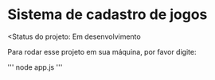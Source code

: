 <h1>Sistema de cadastro de jogos</h1>

<Status do projeto: Em desenvolvimento

Para rodar esse projeto em sua máquina, por favor digite:

'''
node app.js
'''

